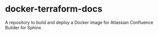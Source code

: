 # docker-terraform-docs
A repository to build and deploy a Docker image for Atlassian Confluence Builder for Sphinx
